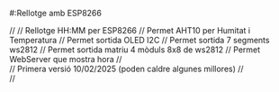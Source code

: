 #:Rellotge amb ESP8266

//
//  Rellotge HH:MM per ESP8266
//  Permet AHT10 per Humitat i Temperatura
//  Permet sortida OLED I2C
//  Permet sortida 7 segments ws2812
//  Permet sortida matriu 4 mòduls 8x8 de ws2812
//  Permet WebServer que mostra hora
//  
//  Primera versió 10/02/2025   (poden caldre algunes millores)
//  
// 

